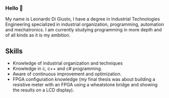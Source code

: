 ### Hello 👋
My name is Leonardo Di Giusto, I have a degree in Industrial Technologies Engineering specialized in industrial organization, programming, automation and mechatronics.
I am currently studying programming in more depth and of all kinds as it is my ambition.


## Skills
* Knowledge of industrial organization and techniques
* Knowledge in c, c++ and c# programming.
* Aware of continuous improvement and optimization.
* FPGA configuration knowledge (my final thesis was about building a resistive meter with an FPGA using a wheatstone bridge and showing the results on a LCD display).
